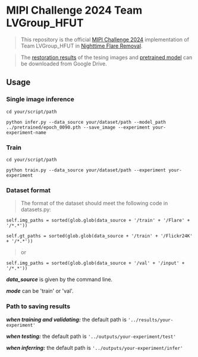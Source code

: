 # MIPI Challenge 2024 Team LVGroup_HFUT

> This repository is the official [MIPI Challenge 2024](http://mipi-challenge.org/MIPI2024/) implementation of Team LVGroup_HFUT in [Nighttime Flare Removal](https://codalab.lisn.upsaclay.fr/competitions/16998).

> The [restoration results](https://drive.google.com/file/d/1Z_Tv9x7m8qGPEz5eD3esWPZnjNmlOZkJ/view?usp=sharing) of the tesing images and [pretrained model](https://drive.google.com/file/d/1XebSmK4P6clvrz8zAYNH9PrYaReqphvM/view?usp=sharing) can be downloaded from Google Drive.

## Usage

### Single image inference

`cd your/script/path`

`python infer.py --data_source your/dataset/path --model_path ../pretrained/epoch_0090.pth --save_image --experiment your-experiment-name`

### Train

`cd your/script/path`

`python train.py --data_source your/dataset/path --experiment your-experiment`

### Dataset format

> The format of the dataset should meet the following code in datasets.py:

`self.img_paths = sorted(glob.glob(data_source + '/train' + '/Flare' + '/*.*'))`

`self.gt_paths = sorted(glob.glob(data_source + '/train' + '/Flickr24K' + '/*.*'))`

> or

`self.img_paths = sorted(glob.glob(data_source + '/val' + '/input' + '/*.*'))`

***data_source*** is given by the command line.

***mode*** can be 'train' or 'val'.

### Path to saving results

***when training and validating:***  the default path is `'../results/your-experiment'`

***when testing:***  the default path is `'../outputs/your-experiment/test'`

***when inferring:***  the default path is `'../outputs/your-experiment/infer'`
